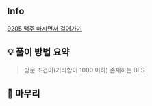 ## Info
[9205 맥주 마시면서 걸어가기](https://www.acmicpc.net/problem/9205)

## 💡 풀이 방법 요약

> 방문 조건이(거리합이 1000 이하) 존재하는 BFS

## 🙂 마무리


